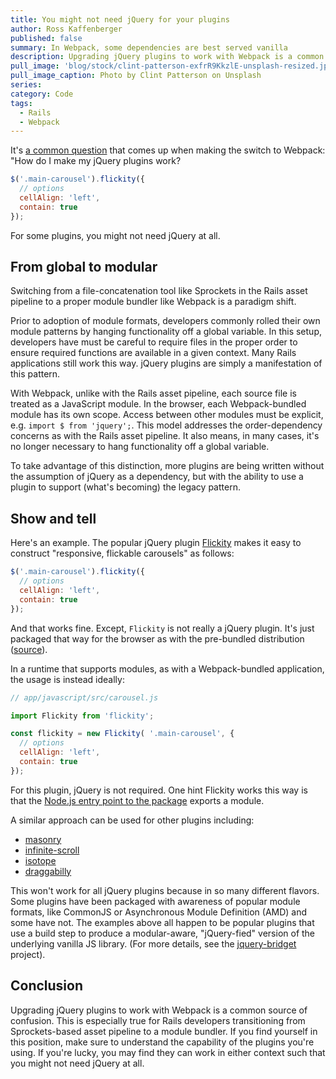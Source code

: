 ```yaml
---
title: You might not need jQuery for your plugins
author: Ross Kaffenberger
published: false
summary: In Webpack, some dependencies are best served vanilla
description: Upgrading jQuery plugins to work with Webpack is a common source of confusion. This is especially true for Rails developers transitioning from Sprockets-based asset pipeline to a module bundler. If you find yourself in this position, make sure to understand the capability of the plugins you're using. If you're lucky, you may find they can work in either context such that you might not need jQuery at all.
pull_image: 'blog/stock/clint-patterson-exfrR9KkzlE-unsplash-resized.jpg'
pull_image_caption: Photo by Clint Patterson on Unsplash
series:
category: Code
tags:
  - Rails
  - Webpack
---
```



It's [a common question](https://stackoverflow.com/questions/28969861/managing-jquery-plugin-dependency-in-webpack) that comes up when making the switch to Webpack: "How do I make my jQuery plugins work?

```javascript
$('.main-carousel').flickity({
  // options
  cellAlign: 'left',
  contain: true
});
```

For some plugins, you might not need jQuery at all.

## From global to modular

Switching from a file-concatenation tool like Sprockets in the Rails asset pipeline to a proper module bundler like Webpack is a paradigm shift.

Prior to adoption of module formats, developers commonly rolled their own module patterns by hanging functionality off a global variable. In this setup, developers have must be careful to require files in the proper order to ensure required functions are available in a given context. Many Rails applications still work this way. jQuery plugins are simply a manifestation of this pattern.

With Webpack, unlike with the Rails asset pipeline, each source file is treated as a JavaScript module. In the browser, each Webpack-bundled module has its own scope. Access between other modules must be explicit, e.g. `import $ from 'jquery';`. This model addresses the order-dependency concerns as with the Rails asset pipeline. It also means, in many cases, it's no longer necessary to hang functionality off a global variable.

To take advantage of this distinction, more plugins are being written without the assumption of jQuery as a dependency, but with the ability to use a plugin to support (what's becoming) the legacy pattern.

## Show and tell

Here's an example. The popular jQuery plugin [Flickity](https://flickity.metafizzy.co/) makes it easy to construct "responsive, flickable carousels" as follows:

```javascript
$('.main-carousel').flickity({
  // options
  cellAlign: 'left',
  contain: true
});
```

And that works fine. Except, `Flickity` is not really a jQuery plugin. It's just packaged that way for the browser as with the pre-bundled distribution ([source](https://unpkg.com/flickity@2.2.1/dist/flickity.pkgd.js)).

In a runtime that supports modules, as with a Webpack-bundled application, the usage is instead ideally:

```javascript
// app/javascript/src/carousel.js

import Flickity from 'flickity';

const flickity = new Flickity( '.main-carousel', {
  // options
  cellAlign: 'left',
  contain: true
});
```

For this plugin, jQuery is not required. One hint Flickity works this way is that the [Node.js entry point to the package](https://github.com/metafizzy/flickity/blob/master/js/index.js) exports a module.

A similar approach can be used for other plugins including:

* [masonry](https://github.com/desandro/masonry)
* [infinite-scroll](https://github.com/metafizzy/infinite-scroll)
* [isotope](https://github.com/metafizzy/isotope)
* [draggabilly](https://github.com/desandro/draggabilly)

This won't work for all jQuery plugins because in so many different flavors. Some plugins have been packaged with awareness of popular module formats, like CommonJS or Asynchronous Module Definition (AMD) and some have not. The examples above all happen to be popular plugins that use a build step to produce a modular-aware, "jQuery-fied" version of the underlying vanilla JS library. (For more details, see the [jquery-bridget](https://github.com/desandro/jquery-bridget) project).

## Conclusion

Upgrading jQuery plugins to work with Webpack is a common source of confusion. This is especially true for Rails developers transitioning from Sprockets-based asset pipeline to a module bundler. If you find yourself in this position, make sure to understand the capability of the plugins you're using. If you're lucky, you may find they can work in either context such that you might not need jQuery at all.
